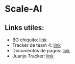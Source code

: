 # Scale-AI
## Links utiles:

- BO chiquito: [link](https://datastudio.google.com/u/0/reporting/23b110f3-1f7a-44a7-8244-a6eea4e85014/page/UYFIC)
- Tracker de team 4: [link](https://docs.google.com/spreadsheets/d/1ea-ZD_diAyOr7VymS7T741u_Wa4XmZeIZvj9az_cv-8/edit#gid=450274043)
- Documentos de pagos: [link](https://remotask.notion.site/Time-Tracker-7f341ebacae54787a1788f94cf22c4f4)
- Juanjo Tracker: [link](https://docs.google.com/spreadsheets/d/197RcuRzdF4_63m--pM8J6hOiY9oJbXDp5ZGoBwNm64o/edit#gid=2113299557)
